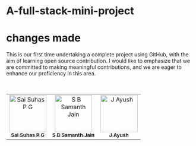 # A-full-stack-mini-project
# changes made
<p>This is our first time undertaking a complete project using GitHub, with the aim of learning open source contribution. I would like to emphasize that we are committed to making meaningful contributions, and we are eager to enhance our proficiency in this area.</p> 
<br>
<table>
    <tbody>
        <tr>
            <td align="center">
                <a href="https://github.com/Pgsaisuhas">
                    <img src="https://avatars.githubusercontent.com/u/118993285?v=4" width="100px;" alt="Sai Suhas P G"/>
                    <br />
                    <sub><b>Sai Suhas P G</b></sub>
                </a>
            </td>
            <td align="center">
                <a href="https://github.com/samanth-jain">
                    <img src="https://avatars.githubusercontent.com/u/107352626?v=4" width="100px;" alt="S B Samanth Jain"/>
                    <br />
                    <sub><b>S B Samanth Jain</b></sub>
                </a>
            </td>
            <td align="center">
                <a href="https://github.com/AyushJ289">
                    <img src="https://avatars.githubusercontent.com/u/137918269?v=4" width="100px;" alt="J Ayush"/>
                    <br />
                    <sub><b>J Ayush</b></sub>
                </a>
            </td>
